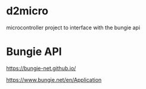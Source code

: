 # d2micro
microcontroller project to interface with the bungie api

# Bungie API
https://bungie-net.github.io/

https://www.bungie.net/en/Application
